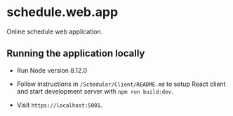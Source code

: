 # schedule.web.app
Online schedule web application.

## Running the application locally
- Run Node version 8.12.0
- Follow instructions in `/Scheduler/Client/README.md` to setup React client and start development server with `npm run build:dev`.

- Visit `https://localhost:5001`.
